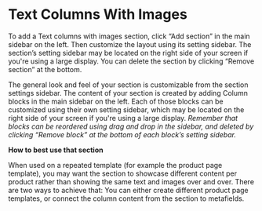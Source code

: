 # Text Columns With Images

To add a Text columns with images section, click “Add section” in the main sidebar on the left. Then customize the layout using its setting sidebar. The section’s setting sidebar may be located on the right side of your screen if you're using a large display. You can delete the section by clicking “Remove section” at the bottom.

The general look and feel of your section is customizable from the section settings sidebar. The content of your section is created by adding Column blocks in the main sidebar on the left. Each of those blocks can be customized using their own setting sidebar, which may be located on the right side of your screen if you're using a large display. *Remember that blocks can be reordered using drag and drop in the sidebar, and deleted by clicking “Remove block” at the bottom of each block’s setting sidebar.*

**How to best use that section**

When used on a repeated template (for example the product page template), you may want the section to showcase different content per product rather than showing the same text and images over and over. There are two ways to achieve that: You can either create different product page templates, or connect the column content from the section to metafields.
